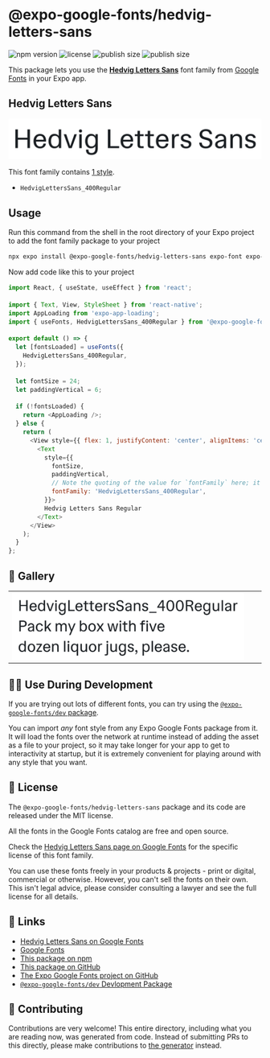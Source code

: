# @expo-google-fonts/hedvig-letters-sans

![npm version](https://flat.badgen.net/npm/v/@expo-google-fonts/hedvig-letters-sans)
![license](https://flat.badgen.net/github/license/expo/google-fonts)
![publish size](https://flat.badgen.net/packagephobia/install/@expo-google-fonts/hedvig-letters-sans)
![publish size](https://flat.badgen.net/packagephobia/publish/@expo-google-fonts/hedvig-letters-sans)

This package lets you use the [**Hedvig Letters Sans**](https://fonts.google.com/specimen/Hedvig+Letters+Sans) font family from [Google Fonts](https://fonts.google.com/) in your Expo app.

## Hedvig Letters Sans

![Hedvig Letters Sans](./font-family.png)

This font family contains [1 style](#-gallery).

- `HedvigLettersSans_400Regular`

## Usage

Run this command from the shell in the root directory of your Expo project to add the font family package to your project
```sh
npx expo install @expo-google-fonts/hedvig-letters-sans expo-font expo-app-loading
```

Now add code like this to your project
```js
import React, { useState, useEffect } from 'react';

import { Text, View, StyleSheet } from 'react-native';
import AppLoading from 'expo-app-loading';
import { useFonts, HedvigLettersSans_400Regular } from '@expo-google-fonts/hedvig-letters-sans';

export default () => {
  let [fontsLoaded] = useFonts({
    HedvigLettersSans_400Regular,
  });

  let fontSize = 24;
  let paddingVertical = 6;

  if (!fontsLoaded) {
    return <AppLoading />;
  } else {
    return (
      <View style={{ flex: 1, justifyContent: 'center', alignItems: 'center' }}>
        <Text
          style={{
            fontSize,
            paddingVertical,
            // Note the quoting of the value for `fontFamily` here; it expects a string!
            fontFamily: 'HedvigLettersSans_400Regular',
          }}>
          Hedvig Letters Sans Regular
        </Text>
      </View>
    );
  }
};

```

## 🔡 Gallery


||||
|-|-|-|
|![HedvigLettersSans_400Regular](./HedvigLettersSans_400Regular.ttf.png)||||


## 👩‍💻 Use During Development

If you are trying out lots of different fonts, you can try using the [`@expo-google-fonts/dev` package](https://github.com/expo/google-fonts/tree/master/font-packages/dev#readme).

You can import *any* font style from any Expo Google Fonts package from it. It will load the fonts
over the network at runtime instead of adding the asset as a file to your project, so it may take longer
for your app to get to interactivity at startup, but it is extremely convenient
for playing around with any style that you want.

## 📖 License

The `@expo-google-fonts/hedvig-letters-sans` package and its code are released under the MIT license.

All the fonts in the Google Fonts catalog are free and open source.

Check the [Hedvig Letters Sans page on Google Fonts](https://fonts.google.com/specimen/Hedvig+Letters+Sans) for the specific license of this font family.

You can use these fonts freely in your products & projects - print or digital, commercial or otherwise. However, you can't sell the fonts on their own. This isn't legal advice, please consider consulting a lawyer and see the full license for all details.

## 🔗 Links

- [Hedvig Letters Sans on Google Fonts](https://fonts.google.com/specimen/Hedvig+Letters+Sans)
- [Google Fonts](https://fonts.google.com/)
- [This package on npm](https://www.npmjs.com/package/@expo-google-fonts/hedvig-letters-sans)
- [This package on GitHub](https://github.com/expo/google-fonts/tree/master/font-packages/hedvig-letters-sans)
- [The Expo Google Fonts project on GitHub](https://github.com/expo/google-fonts)
- [`@expo-google-fonts/dev` Devlopment Package](https://github.com/expo/google-fonts/tree/master/font-packages/dev)

## 🤝 Contributing

Contributions are very welcome! This entire directory, including what you are reading now, was generated from code. Instead of submitting PRs to this directly, please make contributions to [the generator](https://github.com/expo/google-fonts/tree/master/packages/generator) instead.
